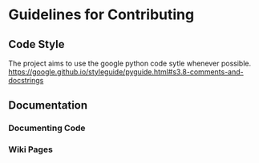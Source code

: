 # Guidelines for Contributing

## Code Style
The project aims to use the google python code sytle whenever possible.  
https://google.github.io/styleguide/pyguide.html#s3.8-comments-and-docstrings

## Documentation

### Documenting Code


### Wiki Pages

